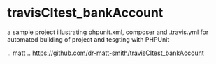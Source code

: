 # travisCItest_bankAccount

a sample project illustrating phpunit.xml, composer and .travis.yml for automated building of project and tesgting with PHPUnit

.. matt ..
https://github.com/dr-matt-smith/travisCItest_bankAccount
